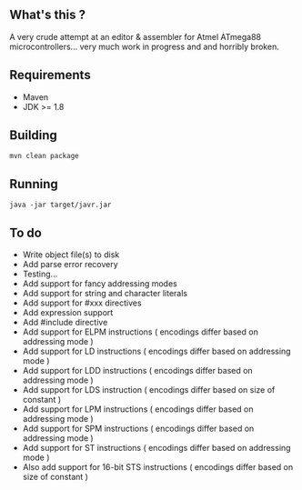 ## What's this ?

A very crude attempt at an editor & assembler for Atmel ATmega88 microcontrollers... very much work in progress and and horribly broken. 

## Requirements

- Maven
- JDK >= 1.8

## Building

```
mvn clean package
```

## Running

```
java -jar target/javr.jar
``` 

## To do

- Write object file(s) to disk
- Add parse error recovery
- Testing...
- Add support for fancy addressing modes
- Add support for string and character literals
- Add support for #xxx directives
- Add expression support
- Add #include directive 
- Add support for ELPM instructions ( encodings differ based on addressing mode )
- Add support for LD instructions ( encodings differ based on addressing mode )
- Add support for LDD instructions ( encodings differ based on addressing mode )
- Add support for LDS instruction ( encodings differ based on size of constant )
- Add support for LPM instructions ( encodings differ based on addressing mode )
- Add support for SPM instructions ( encodings differ based on addressing mode )  
- Add support for ST instructions ( encodings differ based on addressing mode )  
- Also add support for 16-bit STS instructions ( encodings differ based on size of constant )  
